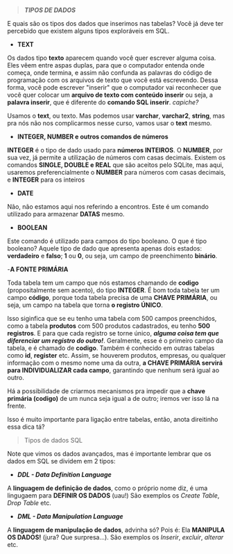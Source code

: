 > **_TIPOS DE DADOS_**

E quais são os tipos dos dados que inserimos nas tabelas? Você já deve ter percebido que existem alguns tipos exploráveis em SQL.

- **TEXT**

Os dados tipo **texto** aparecem quando você quer escrever alguma coisa. Eles vêem entre aspas duplas, para que o computador entenda onde começa, onde termina, e assim não
confunda as palavras do código de programação com os arquivos de texto que você está escrevendo. Dessa forma, você pode escrever "inserir" que o computador vai reconhecer que
você quer colocar um **arquivo de texto com conteúdo inserir** ou seja, a **palavra inserir**, que é diferente do **comando SQL inserir**. _capiche?_

Usamos o **text**, ou texto. Mas podemos usar **varchar**, **varchar2**, **string**, mas pra nós não nos complicarmos nesse curso, vamos usar o **text** mesmo.

- **INTEGER, NUMBER e outros comandos de números**

**INTEGER** é o tipo de dado usado para **números INTEIROS**. O **NUMBER**, por sua vez, já permite a utilização de números com casas decimais. Existem os comandos **SINGLE, DOUBLE e REAL** que são aceitos pelo SQLite, mas aqui, usaremos preferencialmente o **NUMBER** para números com casas decimais, e **INTEGER** para os inteiros

- **DATE**

Não, não estamos aqui nos referindo a encontros. Este é um comando utilizado para armazenar **DATAS** mesmo.

- **BOOLEAN**

Este comando é utilizado para campos do tipo booleano. O que é tipo booleano? Aquele tipo de dado que apresenta apenas dois estados: **verdadeiro** e **falso**; **1** ou **0**, ou seja, um campo de preenchimento **binário**.

-**A FONTE PRIMÁRIA**

Toda tabela tem um campo que nós estamos chamando de **codigo** (propositalmente sem acento), do tipo **INTEGER**. É bom toda tabela ter um campo **código**, porque toda tabela precisa de uma **CHAVE PRIMÁRIA**, ou seja, um campo na tabela que torna **o registro ÚNICO**.

Isso siginfica que se eu tenho uma tabela com 500 campos preenchidos, como a tabela **produtos** com 500 produtos cadastrados, eu tenho **500 registros**. E para que cada registro se torne único, **_alguma coisa tem que diferenciar um registro do outro!_**. Geralmente, esse é o primeiro campo da tabela, e é chamado de **codigo**. Também é conhecido em outras tabelas como **id**, **register** etc. Assim, se houverem produtos, empresas, ou qualquer informação com o mesmo nome uma da outra, **a CHAVE PRIMÁRIA servirá para INDIVIDUALIZAR cada campo**, garantindo que nenhum será igual ao outro.

Há a possibilidade de criarmos mecanismos pra impedir que a **chave primária (codigo)** de um nunca seja igual a de outro; iremos ver isso lá na frente.

Isso é muito importante para ligação entre tabelas, então, anota direitinho essa dica tá?


> Tipos de dados SQL

Note que vimos os dados avançados, mas é importante lembrar que os dados em SQL se dividem em 2 tipos:

- **_DDL - Data Definition Language_**

A **linguagem de definição de dados**, como o próprio nome diz, é uma lingugaem para **DEFINIR OS DADOS** (uau!) São exemplos os _Create Table_, _Drop Table_ etc.

- **_DML - Data Manipulation Language_**

A **linguagem de manipulação de dados**, advinha só? Pois é: Ela **MANIPULA OS DADOS!** (jura? Que surpresa...). São exemplos os _Inserir_, _excluir_, _alterar_ etc.
